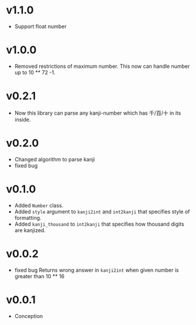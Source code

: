 # v1.1.0
- Support float number 

# v1.0.0
- Removed restrictions of maximum number. This now can handle number up to 10 ** 72 -1.

# v0.2.1
- Now this library can parse any kanji-number which has 千/百/十 in its inside.

# v0.2.0
- Changed algorithm to parse kanji
- fixed bug

# v0.1.0
- Added `Number` class.
- Added `style` argument to `kanji2int` and `int2kanji` that specifies style of formatting.
- Added `kanji_thousand` to `int2kanji` that specifies how thousand digits are kanjized.

# v0.0.2
- fixed bug Returns wrong answer in `kanji2int` when given number is greater than 10 ** 16

# v0.0.1
- Conception